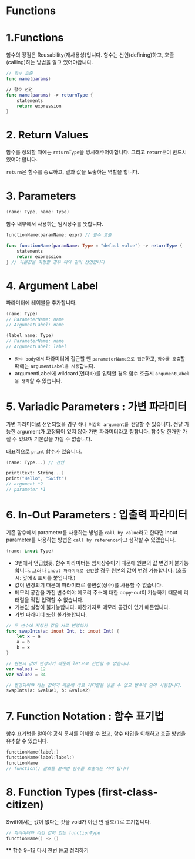 # Functions

# 1.Functions

함수의 장점은 Reusability(재사용성)입니다. 함수는 선언(defining)하고, 호출(calling)하는 방법을 알고 있어야합니다.

```swift
// 함수 호출
func name(params)

// 함수 선언
func name(params) -> returnType {
	statements
	return expression
}
```

# 2. Return Values

함수를 정의할 때에는 `returnType`을 명시해주어야합니다. 그리고 `return문`이 반드시 있어야 합니다.

`return`은 함수를 종료하고, 결과 값을 도출하는 역할을 합니다.

# 3. Parameters

```swift
(name: Type, name: Type)
```

함수 내부에서 사용하는 임시상수를 뜻합니다. 

```swift
functionName(paramName: expr) // 함수 호출

func functionName(paramName: Type = "defaul value") -> returnType {
	statements
	return expression
} // 기본값을 지정할 경우 위와 같이 선언합니다
```

# 4. Argument Label

파라미터에 레이블을 추가합니다.

```swift
(name: Type)
// ParameterName: name
// ArgumentLabel: name

(label name: Type)
// ParameterName: name
// ArgumentLabel: label
```

- `함수 body에서` 파라미터에 접근할 땐 `parameterName으로 접근`하고,
`함수를 호출`할 때에는 `argumentLabel을 사용`합니다.
- argumentLabel에 wildcard(언더바)를 입력할 경우 함수 호출시 `argumentLabel을 생략`할 수 있습니다.

# 5. Variadic Parameters : 가변 파라미터

가변 파라미터로 선언되었을 경우 `하나 이상의 argument를 전달`할 수 있습니다. 전달 가능한 argument가 고정되어 있지 않아 가변 파라미터라고 칭합니다. 함수당 한개만 가질 수 있으며 기본값을 가질 수 없습니다.

대표적으로 `print` 함수가 있습니다.

```swift
(name: Type...) // 선언

print(text: String...)
print("Hello", "Swift")
// argument *2
// parameter *1
```

# 6. In-Out Parameters : 입출력 파라미터

기존 함수에서 parameter를 사용하는 방법을 `call by value`라고 한다면
inout parameter를 사용하는 방법은 `call by reference`라고 생각할 수 있겠습니다.

```swift
(name: inout Type)
```

- 3번에서 언급했듯, 함수 파라미터는 임시상수이기 때문에 원본의 값 변경이 불가능합니다. 그러나 `inout 파라미터로 선언`할 경우 원본의  값이 변경 가능합니다. (호출 시: 앞에 `&` 표시를 붙입니다.)
- 값이 변경되기 때문에 파라미터로 불변값(상수)를 사용할 수 없습니다.
- 메모리 공간을 가진 변수여야 메모리 주소에 대한 copy-out이 가능하기 때문에 리터럴을 직접 입력할 수 없습니다.
- 기본값 설정이 불가능합니다. 마찬가지로 메모리 공간이 없기 때문입니다.
- 가변 파라미터 또한 불가능합니다.

```swift
// 두 변수에 저장된 값을 서로 변경하기 
func swapInts(a: inout Int, b: inout Int) {
    let x = a
    a = b
    b = x
}

// 원본의 값이 변경되기 때문에 let으로 선언할 수 없습니다. 
var value1 = 12
var value2 = 34

// 변경되어야 하는 값이기 때문에 바로 리터럴을 넣을 수 없고 변수에 담아 사용합니다.
swapInts(a: &value1, b: &value2)
```

# 7. Function Notation : 함수 표기법

함수 표기법을 알아야 공식 문서를 이해할 수 있고, 함수 타입을 이해하고 호출 방법을 유추할 수 있습니다. 

```swift
functionName(label:)
functionName(label:label:)
functionName
// function() 괄호를 붙이면 함수를 호출하는 식이 됩니다
```

# 8. Function Types (first-class-citizen)

Swift에서는 값이 없다는 것을 void가 아닌 빈 괄호`()`로 표기합니다.

```swift
// 파라미터와 리턴 값이 없는 functionType
functionName() -> ()
```

 ** 함수 9~12 다시 한번 듣고 정리하기